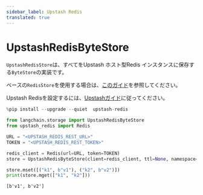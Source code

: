 ```yaml
---
sidebar_label: Upstash Redis
translated: true
---
```


# UpstashRedisByteStore

`UpstashRedisStore`は、すべてをUpstash ホスト型Redis インスタンスに保存する`ByteStore`の実装です。

ベースの`RedisStore`を使用する場合は、[このガイド](/docs/integrations/stores/redis/)を参照してください。

Upstash Redisを設定するには、[Upstashガイド](/docs/integrations/providers/upstash)に従ってください。

```python
%pip install --upgrade --quiet  upstash-redis
```

```python
from langchain.storage import UpstashRedisByteStore
from upstash_redis import Redis

URL = "<UPSTASH_REDIS_REST_URL>"
TOKEN = "<UPSTASH_REDIS_REST_TOKEN>"

redis_client = Redis(url=URL, token=TOKEN)
store = UpstashRedisByteStore(client=redis_client, ttl=None, namespace="test-ns")

store.mset([("k1", b"v1"), ("k2", b"v2")])
print(store.mget(["k1", "k2"]))
```

```output
[b'v1', b'v2']
```
